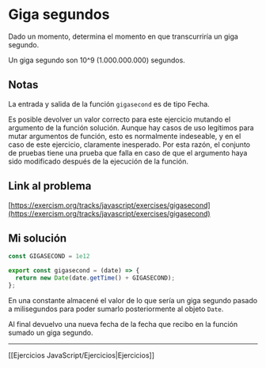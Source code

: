 # Giga segundos

Dado un momento, determina el momento en que transcurriría un giga segundo.

Un giga segundo son 10^9 (1.000.000.000) segundos.

## Notas

La entrada y salida de la función `gigasecond` es de tipo Fecha.

Es posible devolver un valor correcto para este ejercicio mutando el argumento de la función solución. Aunque hay casos de uso legítimos para mutar argumentos de función, esto es normalmente indeseable, y en el caso de este ejercicio, claramente inesperado. Por esta razón, el conjunto de pruebas tiene una prueba que falla en caso de que el argumento haya sido modificado después de la ejecución de la función.

## Link al problema

[https://exercism.org/tracks/javascript/exercises/gigasecond](https://exercism.org/tracks/javascript/exercises/gigasecond)

## Mi solución

```js
const GIGASECOND = 1e12

export const gigasecond = (date) => {
  return new Date(date.getTime() + GIGASECOND);
};
```

En una constante almacené el valor de lo que sería un giga segundo pasado a milisegundos para poder sumarlo posteriormente al objeto `Date`.

Al final devuelvo una nueva fecha de la fecha que recibo en la función sumado un giga segundo.

__________

[[Ejercicios JavaScript/Ejercicios|Ejercicios]]
